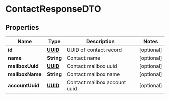 # ContactResponseDTO

## Properties
Name | Type | Description | Notes
------------ | ------------- | ------------- | -------------
**id** | [**UUID**](UUID.md) | UUID of contact record |  [optional]
**name** | **String** | Contact name |  [optional]
**mailboxUuid** | [**UUID**](UUID.md) | Contact mailbox uuid |  [optional]
**mailboxName** | **String** | Contact mailbox name |  [optional]
**accountUuid** | [**UUID**](UUID.md) | Contact mailbox account uuid |  [optional]

